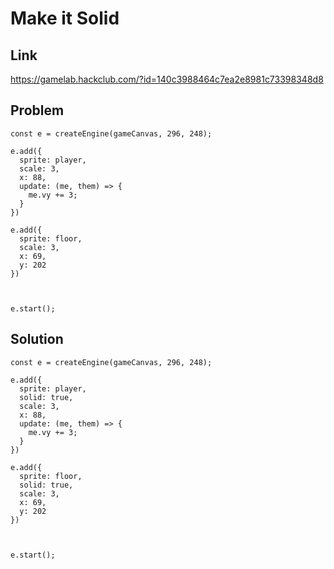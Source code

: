 # Make it Solid

## Link

https://gamelab.hackclub.com/?id=140c3988464c7ea2e8981c73398348d8

## Problem

```
const e = createEngine(gameCanvas, 296, 248);

e.add({
  sprite: player,
  scale: 3,
  x: 88,
  update: (me, them) => {
    me.vy += 3;
  }
})

e.add({
  sprite: floor,
  scale: 3,
  x: 69, 
  y: 202
})



e.start();
```

## Solution

```
const e = createEngine(gameCanvas, 296, 248);

e.add({
  sprite: player,
  solid: true,
  scale: 3,
  x: 88,
  update: (me, them) => {
    me.vy += 3;
  }
})

e.add({
  sprite: floor,
  solid: true,
  scale: 3,
  x: 69, 
  y: 202
})



e.start();
```